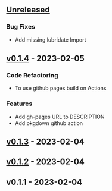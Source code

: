 <a name="unreleased"></a>
## [Unreleased]

### Bug Fixes
- Add missing lubridate Import


<a name="v0.1.4"></a>
## [v0.1.4] - 2023-02-05
### Code Refactoring
- To use github pages build on Actions

### Features
- Add gh-pages URL to DESCRIPTION
- Add pkgdown github action


<a name="v0.1.3"></a>
## [v0.1.3] - 2023-02-04

<a name="v0.1.2"></a>
## [v0.1.2] - 2023-02-04

<a name="v0.1.1"></a>
## v0.1.1 - 2023-02-04

[Unreleased]: https://github.com/seandavi/shinyB2AIDashboard/compare/v0.1.4...HEAD
[v0.1.4]: https://github.com/seandavi/shinyB2AIDashboard/compare/v0.1.3...v0.1.4
[v0.1.3]: https://github.com/seandavi/shinyB2AIDashboard/compare/v0.1.2...v0.1.3
[v0.1.2]: https://github.com/seandavi/shinyB2AIDashboard/compare/v0.1.1...v0.1.2
